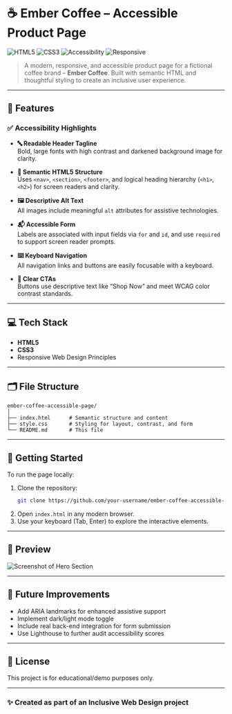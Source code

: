 
# ☕ Ember Coffee – Accessible Product Page

![HTML5](https://img.shields.io/badge/HTML5-E34F26?style=flat-square&logo=html5&logoColor=white)
![CSS3](https://img.shields.io/badge/CSS3-1572B6?style=flat-square&logo=css3&logoColor=white)
![Accessibility](https://img.shields.io/badge/Accessible-AA%20WCAG%202.1%20compliant-44cc11?style=flat-square)
![Responsive](https://img.shields.io/badge/Responsive-Design-2196f3?style=flat-square)

> A modern, responsive, and accessible product page for a fictional coffee brand – **Ember Coffee**. Built with semantic HTML and thoughtful styling to create an inclusive user experience.

---

## 🌟 Features

### ✅ Accessibility Highlights

- **🔤 Readable Header Tagline**  
  Bold, large fonts with high contrast and darkened background image for clarity.

- **🔧 Semantic HTML5 Structure**  
  Uses `<nav>`, `<section>`, `<footer>`, and logical heading hierarchy (`<h1>`, `<h2>`) for screen readers and clarity.

- **🖼️ Descriptive Alt Text**  
  All images include meaningful `alt` attributes for assistive technologies.

- **📬 Accessible Form**  
  Labels are associated with input fields via `for` and `id`, and use `required` to support screen reader prompts.

- **⌨️ Keyboard Navigation**  
  All navigation links and buttons are easily focusable with a keyboard.

- **🔘 Clear CTAs**  
  Buttons use descriptive text like “Shop Now” and meet WCAG color contrast standards.

---

## 💻 Tech Stack

- **HTML5**
- **CSS3**
- Responsive Web Design Principles

---

## 🗂️ File Structure

```
ember-coffee-accessible-page/
│
├── index.html      # Semantic structure and content
├── style.css       # Styling for layout, contrast, and form
└── README.md       # This file
```

---

## 🚀 Getting Started

To run the page locally:

1. Clone the repository:
   ```bash
   git clone https://github.com/your-username/ember-coffee-accessible-page.git
   ```
2. Open `index.html` in any modern browser.
3. Use your keyboard (Tab, Enter) to explore the interactive elements.

---

## 📸 Preview

![Screenshot of Hero Section](https://images.unsplash.com/photo-1495474472287-4d71bcdd2085?auto=format&fit=crop&w=1500&q=80)

---

## 🔮 Future Improvements

- Add ARIA landmarks for enhanced assistive support
- Implement dark/light mode toggle
- Include real back-end integration for form submission
- Use Lighthouse to further audit accessibility scores

---

## 📄 License

This project is for educational/demo purposes only.

---

### ✨ Created as part of an Inclusive Web Design project
